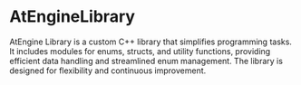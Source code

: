 # AtEngineLibrary
AtEngine Library is a custom C++ library that simplifies programming tasks. It includes modules for enums, structs, and utility functions, providing efficient data handling and streamlined enum management. The library is designed for flexibility and continuous improvement.
